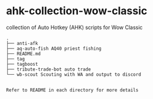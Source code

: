 # ahk-collection-wow-classic

collection of Auto Hotkey (AHK) scripts for Wow Classic

```
.
├── anti-afk
├── aq-auto-fish AQ40 priest fishing
├── README.md
├── tag
├── tagboost
├── tribute-trade-bot auto trade 
└── wb-scout Scouting with WA and output to discord


Refer to README in each directory for more details
